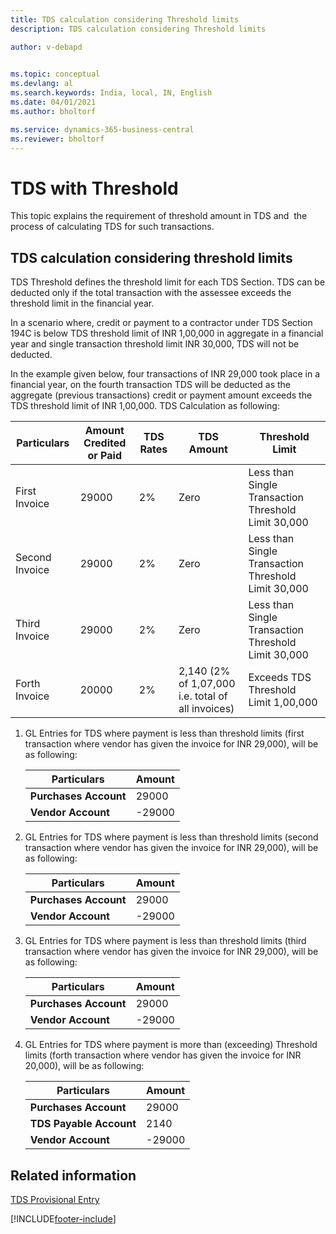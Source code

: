 ```yaml
---
title: TDS calculation considering Threshold limits
description: TDS calculation considering Threshold limits

author: v-debapd

    
ms.topic: conceptual
ms.devlang: al
ms.search.keywords: India, local, IN, English
ms.date: 04/01/2021
ms.author: bholtorf

ms.service: dynamics-365-business-central
ms.reviewer: bholtorf
---
```

# TDS with Threshold



This topic explains the requirement of threshold amount in TDS and  the process of calculating TDS for such transactions.

## TDS calculation considering threshold limits

TDS Threshold defines the threshold limit for each TDS Section.  TDS can be deducted only if the total transaction with the assessee exceeds the threshold limit in the financial year.

In a scenario where, credit or payment to a contractor under TDS Section 194C is below TDS threshold limit of INR 1,00,000 in aggregate in a financial year and single transaction threshold limit INR 30,000, TDS will not be deducted. 

In the example given below, four transactions of INR 29,000 took place in a financial year, on the fourth transaction TDS will be deducted as the aggregate (previous transactions) credit or payment amount exceeds the TDS threshold limit of INR 1,00,000. TDS Calculation as following:

   |Particulars|Amount Credited or Paid|TDS Rates|TDS Amount|Threshold Limit|
   |--------------------|-----------------------|-----------------|----------|-------|  
   |First Invoice|29000|2%|Zero|Less than Single Transaction Threshold Limit 30,000|
   |Second Invoice|29000|2%|Zero|Less than Single Transaction Threshold Limit 30,000|
   |Third Invoice|29000|2%|Zero|Less than Single Transaction Threshold Limit 30,000|
   |Forth Invoice|20000|2%|2,140 (2% of 1,07,000 i.e. total of all invoices)|Exceeds TDS Threshold Limit 1,00,000|

1. GL Entries for TDS where payment is less than threshold limits (first transaction where vendor has given the invoice for INR 29,000), will be as following:
    
    |Particulars|Amount|
    |----------------------------------|---------------------------------------|  
    |**Purchases Account**|29000| 
    |**Vendor Account**|-29000|

2. GL Entries for TDS where payment is less than threshold limits (second transaction where vendor has given the invoice for INR 29,000), will be as following:

    |Particulars|Amount|
    |----------------------------------|---------------------------------------|  
    |**Purchases Account**|29000|  
    |**Vendor Account**|-29000|

3. GL Entries for TDS where payment is less than threshold limits (third transaction where vendor has given the invoice for INR 29,000), will be as following:
 
    |Particulars|Amount|
    |----------------------------------|---------------------------------------|  
    |**Purchases Account**|29000|  
    |**Vendor Account**|-29000|

4. GL Entries for TDS where payment is more than (exceeding) Threshold limits (forth transaction where vendor has given the invoice for INR 20,000), will be as following:
    
    |Particulars|Amount|
    |----------------------------------|---------------------------------------|  
    |**Purchases Account**|29000| 
    |**TDS Payable Account**|2140| 
    |**Vendor Account**|-29000|







## Related information 
[TDS Provisional Entry](TDS-Provisional-Entries.md)
































[!INCLUDE[footer-include](../../includes/footer-banner.md)]